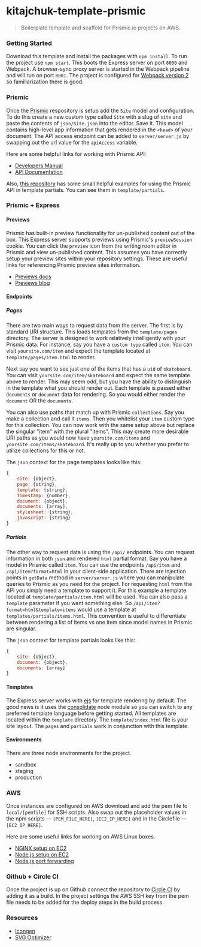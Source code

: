 kitajchuk-template-prismic
==========================

> Boilerplate template and scaffold for Prismic.io projects on AWS.



### Getting Started

Download this template and install the packages with `npm install`. To run the project use `npm start`. This boots the Express server on port `8000` and Webpack. A browser-sync proxy server is started in the Webpack pipeline and will run on port `8001`. The project is configured for [Webpack version 2](https://webpack.js.org/guides/migrating) so familiarization there is good.



### Prismic

Once the [Prismic](http://prismic.io) respository is setup add the `Site` model and configuration. To do this create a new custom type called `Site` with a slug of `site` and paste the contents of `json/Site.json` into the editor. Save it. This model contains high-level app information that gets rendered in the `<head>` of your document. The API access endpoint can be added to `server/server.js` by swapping out the url value for the `apiAccess` variable.

Here are some helpful links for working with Prismic API:
* [Developers Manual](https://prismic.io/docs/old/documentation/developers-manual)
* [API Documentation](https://prismic.io/docs/old/documentation/api-documentation)

Also, [this repository](https://github.com/kitajchuk/kitajchuk-www) has some small helpful examples for using the Prismic API in template partials. You can see them in `template/partials`.



### Prismic + Express

#### Previews
Prismic has built-in preview functionality for un-published content out of the box. This Express server supports previews using Prismic's `previewSession` cookie. You can click the `preview` icon from the writing room editor in Prismic and view un-published content. This assumes you have correctly setup your preview sites within your repository settings. These are useful links for referencing Prismic preview sites information.

* [Previews docs](https://prismic.io/docs/in-website-preview#?lang=javascript)
* [Previews blog](https://prismic.io/blog/preview-content-changes-in-your-website)

#### Endpoints

##### Pages
There are two main ways to request data from the server. The first is by standard URI structure. This loads templates from the `template/pages` directory. The server is designed to work relatively intelligently with your Prismic data. For instance, say you have a `custom type` called `item`. You can visit `yoursite.com/item` and expect the template located at `template/pages/item.html` to render.

Next say you want to see just one of the items that has a `uid` of `skateboard`. You can visit `yoursite.com/item/skateboard` and expect the same template above to render. This may seem odd, but you have the ability to distinguish in the template what you should render out. Each template is passed either `documents` or `document` data for rendering. So you would either render the `document` OR the `documents`.

You can also use paths that match up with Prismic `collections`. Say you make a collection and call it `items`. Then you whitelist your `item` custom type for this collection. You can now work with the same setup above but replace the singular "item" with the plural "items". This may create more desirable URI paths as you would now have `yoursite.com/items` and `yoursite.com/items/skateboard`. It's really up to you whether you prefer to utilize collections for this or not.

The `json` context for the page templates looks like this:
```javascript
{
    site: {object},
    page: {string},
    template: {string},
    timestamp: {number},
    document: {object},
    documents: [array],
    stylesheet: {string},
    javascript: {string}
}
```

##### Partials
The other way to request data is using the `/api/` endpoints. You can request information in both `json` and rendered `html` partial format. Say you have a model in Prismic called `item`. You can use the endpoints `/api/item` and `/api/item?format=html` in your client-side application. There are injection points in `getData` method in `server/server.js` where you can manipulate queries to Prismic as you need for the project. For requesting `html` from the API you simply need a template to support it. For this example a template located at `template/partials/item.html` will be used. You can also pass a `template` parameter if you want something else. So `/api/item?format=html&template=items` would use a template at `templates/partials/items.html`. This convention is useful to differentiate between rendering a list of items vs one item since model names in Prismic are singular.

The `json` context for template partials looks like this:
```javascript
{
    site: {object},
    document: {object},
    documents: [array]
}
```

#### Templates
The Express server works with [ejs](http://ejs.co) for template rendering by default. The good news is it uses the [consolidate](https://www.npmjs.com/package/consolidate) node module so you can switch to any preferred template language before getting started. All templates are located within the `template` directory. The `template/index.html` file is your site layout. The `pages` and `partials` work in conjunction with this template.

#### Environments
There are three node environments for the project.

* sandbox
* staging
* production



### AWS

Once instances are configured on AWS download and add the pem file to `local/[pemfile]` for SSH scripts. Also swap out the placeholder values in the npm scripts — `[PEM_FILE_HERE]`, `[EC2_IP_HERE]` and in the Circlefile — `[EC2_IP_HERE]`.

Here are some useful links for working on AWS Linux boxes.
* [NGINX setup on EC2](https://gist.github.com/dragonjet/270cf0139df45d1b7690)
* [Node.js setup on EC2](https://codeforgeek.com/2015/05/setup-node-development-environment-amazon-ec2)
* [Node.js port forwarding](https://gist.github.com/kentbrew/776580)



### Github + Circle CI

Once the project is up on Github connect the repository to [Circle CI](http://circleci.com) by adding it as a build. In the project settings the AWS SSH key from the pem file needs to be added for the deploy steps in the build process.



### Resources

* [Icongen](http://iconogen.com)
* [SVG Optimizer](https://petercollingridge.appspot.com/svg-editor)
